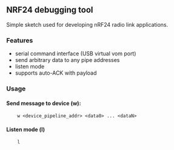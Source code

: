 ## NRF24 debugging tool

Simple sketch used for developing nRF24 radio link applications. 

### Features
- serial command interface (USB virtual vom port)
- send arbitrary data to any pipe addresses
- listen mode
- supports auto-ACK with payload


### Usage
#### Send message to device (w):
```
    w <device_pipeline_addr> <data0> ... <dataN>
```


#### Listen mode (l)
```
    l 
```

